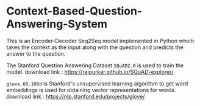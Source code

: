 # Context-Based-Question-Answering-System

This is an Encoder-Decoder Seq2Seq model implemented in Python which takes the context as the input along with the question and predicts the answer to the question.

The Stanford Question Answering Dataset `SQuAD2.0` is used to train the model.
download link : https://rajpurkar.github.io/SQuAD-explorer/

`glove.6B.100d` is Stanford's unsupervised learning algorithm to get word embeddings is used for obtaining vector representations for words.
download link : https://nlp.stanford.edu/projects/glove/
